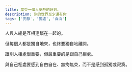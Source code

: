 ```yaml
---
title: 享受一個人安靜的時刻。
description: 你的世界至少還有你
tags: ['安靜', '獨處', '自由']
---
```

人與人總是互相連繫在一起的。

但每個人都是獨自地來，也終要獨自地離開。

跟別人相處很重要，但最重要的是跟自己相處。

與自己相處要感到自由自在、無拘無束，而不是感到孤獨或寂寞。
